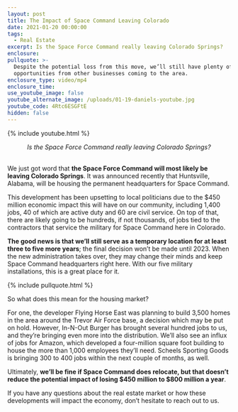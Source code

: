 ```yaml
---
layout: post
title: The Impact of Space Command Leaving Colorado
date: 2021-01-20 00:00:00
tags:
  - Real Estate
excerpt: Is the Space Force Command really leaving Colorado Springs?
enclosure:
pullquote: >-
  Despite the potential loss from this move, we’ll still have plenty of job
  opportunities from other businesses coming to the area.
enclosure_type: video/mp4
enclosure_time:
use_youtube_image: false
youtube_alternate_image: /uploads/01-19-daniels-youtube.jpg
youtube_code: 4Rtc6ESGFtE
hidden: false
---
```


{% include youtube.html %}

<center><em>Is the Space Force Command really leaving Colorado Springs?</em></center>

<br>We just got word that **the Space Force Command will most likely be leaving Colorado Springs**. It was announced recently that Huntsville, Alabama, will be housing the permanent headquarters for Space Command.

This development has been upsetting to local politicians due to the $450 million economic impact this will have on our community, including 1,400 jobs, 40 of which are active duty and 60 are civil service. On top of that, there are likely going to be hundreds, if not thousands, of jobs tied to the contractors that service the military for Space Command here in Colorado.

**The good news is that we’ll still serve as a temporary location for at least three to five more years**; the final decision won’t be made until 2023. When the new administration takes over, they may change their minds and keep Space Command headquarters right here. With our five military installations, this is a great place for it.

{% include pullquote.html %}

So what does this mean for the housing market?

For one, the developer Flying Horse East was planning to build 3,500 homes in the area around the Trevor Air Force base, a decision which may be put on hold. However, In-N-Out Burger has brought several hundred jobs to us, and they’re bringing even more into the distribution. We’ll also see an influx of jobs for Amazon, which developed a four-million square foot building to house the more than 1,000 employees they’ll need. Scheels Sporting Goods is bringing 300 to 400 jobs within the next couple of months, as well.

Ultimately, **we’ll be fine if Space Command does relocate, but that doesn’t reduce the potential impact of losing $450 million to $800 million a year**.

If you have any questions about the real estate market or how these developments will impact the economy, don’t hesitate to reach out to us.
